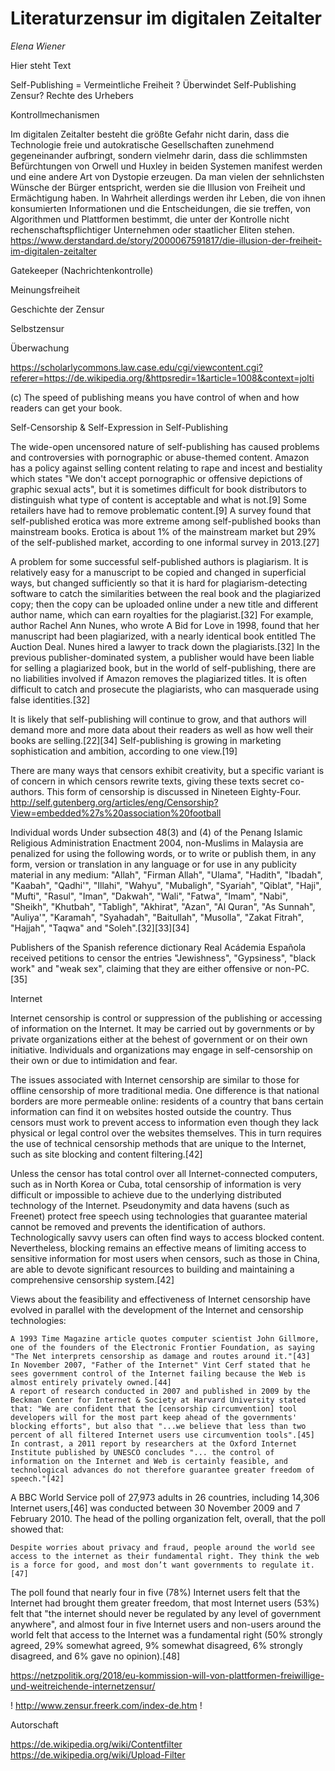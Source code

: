 # Literaturzensur im digitalen Zeitalter 
*Elena Wiener*

Hier steht Text

Self-Publishing = Vermeintliche Freiheit ?
Überwindet Self-Publishing Zensur?
Rechte des Urhebers

Kontrollmechanismen

Im digitalen Zeitalter besteht die größte Gefahr nicht darin, dass die Technologie freie und autokratische Gesellschaften zunehmend gegeneinander aufbringt, sondern vielmehr darin, dass die schlimmsten Befürchtungen von Orwell und Huxley in beiden Systemen manifest werden und eine andere Art von Dystopie erzeugen. Da man vielen der sehnlichsten Wünsche der Bürger entspricht, werden sie die Illusion von Freiheit und Ermächtigung haben. In Wahrheit allerdings werden ihr Leben, die von ihnen konsumierten Informationen und die Entscheidungen, die sie treffen, von Algorithmen und Plattformen bestimmt, die unter der Kontrolle nicht rechenschaftspflichtiger Unternehmen oder staatlicher Eliten stehen.
https://www.derstandard.de/story/2000067591817/die-illusion-der-freiheit-im-digitalen-zeitalter

Gatekeeper (Nachrichtenkontrolle)

Meinungsfreiheit

Geschichte der Zensur

Selbstzensur

Überwachung

https://scholarlycommons.law.case.edu/cgi/viewcontent.cgi?referer=https://de.wikipedia.org/&httpsredir=1&article=1008&context=jolti

(c) The speed of publishing means you have control of when and how readers can get your book.


Self-Censorship & Self-Expression in Self-Publishing

The wide-open uncensored nature of self-publishing has caused problems and controversies with pornographic or abuse-themed content. Amazon has a policy against selling content relating to rape and incest and bestiality which states "We don't accept pornographic or offensive depictions of graphic sexual acts", but it is sometimes difficult for book distributors to distinguish what type of content is acceptable and what is not.[9] Some retailers have had to remove problematic content.[9] A survey found that self-published erotica was more extreme among self-published books than mainstream books. Erotica is about 1% of the mainstream market but 29% of the self-published market, according to one informal survey in 2013.[27]

A problem for some successful self-published authors is plagiarism. It is relatively easy for a manuscript to be copied and changed in superficial ways, but changed sufficiently so that it is hard for plagiarism-detecting software to catch the similarities between the real book and the plagiarized copy; then the copy can be uploaded online under a new title and different author name, which can earn royalties for the plagiarist.[32] For example, author Rachel Ann Nunes, who wrote A Bid for Love in 1998, found that her manuscript had been plagiarized, with a nearly identical book entitled The Auction Deal. Nunes hired a lawyer to track down the plagiarists.[32] In the previous publisher-dominated system, a publisher would have been liable for selling a plagiarized book, but in the world of self-publishing, there are no liabilities involved if Amazon removes the plagiarized titles. It is often difficult to catch and prosecute the plagiarists, who can masquerade using false identities.[32]

It is likely that self-publishing will continue to grow, and that authors will demand more and more data about their readers as well as how well their books are selling.[22][34] Self-publishing is growing in marketing sophistication and ambition, according to one view.[19]


 There are many ways that censors exhibit creativity, but a specific variant is of concern in which censors rewrite texts, giving these texts secret co-authors. This form of censorship is discussed in Nineteen Eighty-Four. 
http://self.gutenberg.org/articles/eng/Censorship?View=embedded%27s%20association%20football

Individual words
 Under subsection 48(3) and (4) of the Penang Islamic Religious Administration Enactment 2004, non-Muslims in Malaysia are penalized for using the following words, or to write or publish them, in any form, version or translation in any language or for use in any publicity material in any medium: "Allah", "Firman Allah", "Ulama", "Hadith", "Ibadah", "Kaabah", "Qadhi'", "Illahi", "Wahyu", "Mubaligh", "Syariah", "Qiblat", "Haji", "Mufti", "Rasul", "Iman", "Dakwah", "Wali", "Fatwa", "Imam", "Nabi", "Sheikh", "Khutbah", "Tabligh", "Akhirat", "Azan", "Al Quran", "As Sunnah", "Auliya'", "Karamah", "Syahadah", "Baitullah", "Musolla", "Zakat Fitrah", "Hajjah", "Taqwa" and "Soleh".[32][33][34]

Publishers of the Spanish reference dictionary Real Acádemia Española received petitions to censor the entries "Jewishness", "Gypsiness", "black work" and "weak sex", claiming that they are either offensive or non-PC.[35] 

 Internet

Internet censorship is control or suppression of the publishing or accessing of information on the Internet. It may be carried out by governments or by private organizations either at the behest of government or on their own initiative. Individuals and organizations may engage in self-censorship on their own or due to intimidation and fear.

The issues associated with Internet censorship are similar to those for offline censorship of more traditional media. One difference is that national borders are more permeable online: residents of a country that bans certain information can find it on websites hosted outside the country. Thus censors must work to prevent access to information even though they lack physical or legal control over the websites themselves. This in turn requires the use of technical censorship methods that are unique to the Internet, such as site blocking and content filtering.[42]

Unless the censor has total control over all Internet-connected computers, such as in North Korea or Cuba, total censorship of information is very difficult or impossible to achieve due to the underlying distributed technology of the Internet. Pseudonymity and data havens (such as Freenet) protect free speech using technologies that guarantee material cannot be removed and prevents the identification of authors. Technologically savvy users can often find ways to access blocked content. Nevertheless, blocking remains an effective means of limiting access to sensitive information for most users when censors, such as those in China, are able to devote significant resources to building and maintaining a comprehensive censorship system.[42]


Views about the feasibility and effectiveness of Internet censorship have evolved in parallel with the development of the Internet and censorship technologies:

    A 1993 Time Magazine article quotes computer scientist John Gillmore, one of the founders of the Electronic Frontier Foundation, as saying "The Net interprets censorship as damage and routes around it."[43]
    In November 2007, "Father of the Internet" Vint Cerf stated that he sees government control of the Internet failing because the Web is almost entirely privately owned.[44]
    A report of research conducted in 2007 and published in 2009 by the Beckman Center for Internet & Society at Harvard University stated that: "We are confident that the [censorship circumvention] tool developers will for the most part keep ahead of the governments' blocking efforts", but also that "...we believe that less than two percent of all filtered Internet users use circumvention tools".[45]
    In contrast, a 2011 report by researchers at the Oxford Internet Institute published by UNESCO concludes "... the control of information on the Internet and Web is certainly feasible, and technological advances do not therefore guarantee greater freedom of speech."[42]

A BBC World Service poll of 27,973 adults in 26 countries, including 14,306 Internet users,[46] was conducted between 30 November 2009 and 7 February 2010. The head of the polling organization felt, overall, that the poll showed that:

    Despite worries about privacy and fraud, people around the world see access to the internet as their fundamental right. They think the web is a force for good, and most don’t want governments to regulate it.[47] 

The poll found that nearly four in five (78%) Internet users felt that the Internet had brought them greater freedom, that most Internet users (53%) felt that "the internet should never be regulated by any level of government anywhere", and almost four in five Internet users and non-users around the world felt that access to the Internet was a fundamental right (50% strongly agreed, 29% somewhat agreed, 9% somewhat disagreed, 6% strongly disagreed, and 6% gave no opinion).[48] 

https://netzpolitik.org/2018/eu-kommission-will-von-plattformen-freiwillige-und-weitreichende-internetzensur/

! http://www.zensur.freerk.com/index-de.htm !

Autorschaft

https://de.wikipedia.org/wiki/Contentfilter
https://de.wikipedia.org/wiki/Upload-Filter

